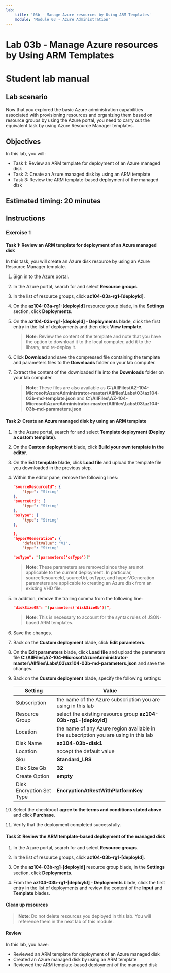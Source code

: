 ```yaml
---
lab:
    title: '03b - Manage Azure resources by Using ARM Templates'
    module: 'Module 03 - Azure Administration'
---
```


# Lab 03b - Manage Azure resources by Using ARM Templates
# Student lab manual

## Lab scenario
Now that you explored the basic Azure administration capabilities associated with provisioning resources and organizing them based on resource groups by using the Azure portal, you need to carry out the equivalent task by using Azure Resource Manager templates.

## Objectives

In this lab, you will:

+ Task 1: Review an ARM template for deployment of an Azure managed disk
+ Task 2: Create an Azure managed disk by using an ARM template
+ Task 3: Review the ARM template-based deployment of the managed disk

## Estimated timing: 20 minutes

## Instructions

### Exercise 1

#### Task 1: Review an ARM template for deployment of an Azure managed disk

In this task, you will create an Azure disk resource by using an Azure Resource Manager template.

1. Sign in to the [Azure portal](https://portal.azure.com).

1. In the Azure portal, search for and select **Resource groups**. 

1. In the list of resource groups, click **az104-03a-rg1-[deployId]**.

1. On the **az104-03a-rg1-[deployId]** resource group blade, in the **Settings** section, click **Deployments**.

1. On the **az104-03a-rg1-[deployId] - Deployments** blade, click the first entry in the list of deployments and then click **View template**.

    >**Note**: Review the content of the template and note that you have the option to download it to the local computer, add it to the library, and re-deploy it.

1. Click **Download** and save the compressed file containing the template and parameters files to the **Downloads** folder on your lab computer.

1. Extract the content of the downloaded file into the **Downloads** folder on your lab computer.

    >**Note**: These files are also available as **C:\\AllFiles\\AZ-104-MicrosoftAzureAdministrator-master\\Allfiles\\Labs\\03\\az104-03b-md-template.json** and **C:\\AllFiles\\AZ-104-MicrosoftAzureAdministrator-master\\Allfiles\\Labs\\03\\az104-03b-md-parameters.json**

#### Task 2: Create an Azure managed disk by using an ARM template

1. In the Azure portal, search for and select **Template deployment (Deploy a custom template)**.

1. On the **Custom deployment** blade, click **Build your own template in the editor**.

1. On the **Edit template** blade, click **Load file** and upload the template file you downloaded in the previous step.

1. Within the editor pane, remove the following lines:

   ```json
   "sourceResourceId": {
       "type": "String"
   },
   "sourceUri": {
       "type": "String"
   },
   "osType": {
       "type": "String"
   },
   ```

   ```json
   },
   "hyperVGeneration": {
       "defaultValue": "V1",
       "type": "String"
   ```

   ```json
   "osType": "[parameters('osType')]"
   ```

    >**Note**: These parameters are removed since they are not applicable to the current deployment. In particular, sourceResourceId, sourceUri, osType, and hyperVGeneration parameters are applicable to creating an Azure disk from an existing VHD file.

1. In addition, remove the trailing comma from the following line:

   ```json
   "diskSizeGB": "[parameters('diskSizeGb')]",
   ```

    >**Note**: This is necessary to account for the syntax rules of JSON-based ARM templates.

1. Save the changes.

1. Back on the **Custom deployment** blade, click **Edit parameters**. 

1. On the **Edit parameters** blade, click **Load file** and upload the parameters file **C:\\AllFiles\\AZ-104-MicrosoftAzureAdministrator-master\\Allfiles\\Labs\\03\\az104-03b-md-parameters.json** and save the changes.

1. Back on the **Custom deployment** blade, specify the following settings:

    | Setting | Value |
    | --- |--- |
    | Subscription | the name of the Azure subscription you are using in this lab |
    | Resource Group | select the existing resource group **az104-03b-rg1-[deployId]** |
    | Location | the name of any Azure region available in the subscription you are using in this lab |
    | Disk Name | **az104-03b-disk1** |
    | Location | accept the default value |
    | Sku | **Standard_LRS** |
    | Disk Size Gb | **32** |
    | Create Option | **empty** |
    | Disk Encryption Set Type | **EncryptionAtRestWithPlatformKey** |

1. Select the checkbox **I agree to the terms and conditions stated above** and click **Purchase**.

1. Verify that the deployment completed successfully.

#### Task 3: Review the ARM template-based deployment of the managed disk

1. In the Azure portal, search for and select **Resource groups**. 

1. In the list of resource groups, click **az104-03b-rg1-[deployId]**.

1. On the **az104-03b-rg1-[deployId]** resource group blade, in the **Settings** section, click **Deployments**.

1. From the **az104-03b-rg1-[deployId] - Deployments** blade, click the first entry in the list of deployments and review the content of the **Input** and **Template** blades.

#### Clean up resources

   >**Note**: Do not delete resources you deployed in this lab. You will reference them in the next lab of this module.

#### Review

In this lab, you have:

- Reviewed an ARM template for deployment of an Azure managed disk
- Created an Azure managed disk by using an ARM template
- Reviewed the ARM template-based deployment of the managed disk
